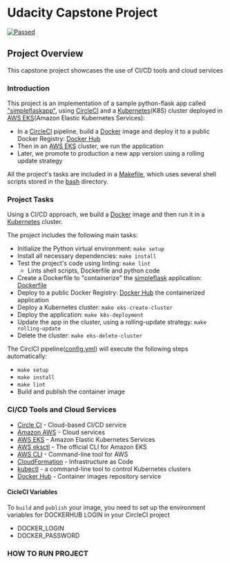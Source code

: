 # Udacity Capstone Project

[![Passed](https://circleci.com/gh/ChisomJude/K8sproject.svg?style=shield)](https://github.com/ChisomJude/K8s)

## Project Overview

This capstone project showcases the use of  CI/CD tools and cloud services 
### Introduction

This project is an implementation of a sample python-flask app called ["simpleflaskapp"](./app/app.py), using [CircleCI](https://www.circleci.com) and
 a [Kubernetes](https://kubernetes.io/)(K8S) cluster deployed in [AWS EKS](https://aws.amazon.com/eks/)(Amazon Elastic Kubernetes Services):

* In a [CircleCI](https://www.circleci.com) pipeline,  build
 a [Docker](https://www.docker.com/resources/what-container) image and deploy it to a public
Docker Registry: [Docker Hub](https://hub.docker.com/repository/docker/chisomjude/simpleflaskapp)
* Then in an [AWS EKS](https://aws.amazon.com/eks/) cluster, we run the application
* Later, we promote to production a new app version using a rolling update strategy

All the project's tasks are included in a [Makefile](Makefile), which uses several shell scripts stored in the
[bash](bash) directory.

### Project Tasks

Using a CI/CD approach, we build a [Docker](https://www.docker.com/resources/what-container) image and then run it in a [Kubernetes](https://kubernetes.io/) cluster.

The project includes the following main tasks:

* Initialize the Python virtual environment:  `make setup`
* Install all necessary dependencies:  `make install`
* Test the project's code using linting:  `make lint`
  * Lints shell scripts, Dockerfile and python code
* Create a Dockerfile to "containerize" the [simpleflask](/app/app.py) application: [Dockerfile](app/Dockerfile)
* Deploy to a public Docker Registry:
 [Docker Hub](https://hub.docker.com/repository/docker/gampie/hello-app) the containerized application
* Deploy a Kubernetes cluster:  `make eks-create-cluster`
* Deploy the application:  `make k8s-deployment`
* Update the app in the cluster, using a rolling-update strategy:  `make rolling-update`
* Delete the cluster:  `make eks-delete-cluster`

The CirclCI pipeline([config.yml](.circleci/config.yml)) will execute the following steps automatically:

* `make setup`
* `make install`
* `make lint`
* Build and publish the container image



### CI/CD Tools and Cloud Services

* [Circle CI](https://www.circleci.com) - Cloud-based CI/CD service
* [Amazon AWS](https://aws.amazon.com/) - Cloud services
* [AWS EKS](https://aws.amazon.com/eks/) - Amazon Elastic Kubernetes Services
* [AWS eksctl](https://eksctl.io) - The official CLI for Amazon EKS
* [AWS CLI](https://aws.amazon.com/cli/) - Command-line tool for AWS
* [CloudFormation](https://aws.amazon.com/cloudformation/) - Infrastructure as Code
* [kubectl](https://kubernetes.io/docs/reference/kubectl/) - a command-line tool to control Kubernetes clusters
* [Docker Hub](https://hub.docker.com/repository/docker/chisomjude/simpleflaskapp) - Container images repository service

#### CicleCI Variables

  To `build` and `publish` your image, you need to set up the  environment
  variables for DOCKERHUB LOGIN in your CircleCI project

* DOCKER_LOGIN
* DOCKER_PASSWORD
  
### HOW TO RUN PROJECT

